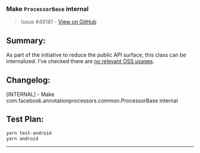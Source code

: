 ### Make `ProcessorBase` internal

> Issue #49181 - [View on GitHub](https://github.com/facebook/react-native/pull/49181)

## Summary:

As part of the initiative to reduce the public API surface, this class can be internalized. I've checked there are [no relevant OSS usages](https://github.com/search?type=code&q=NOT+is%3Afork+NOT+org%3Afacebook+NOT+repo%3Areact-native-tvos%2Freact-native-tvos+NOT+repo%3Anuagoz%2Freact-native+NOT+repo%3A2lambda123%2Freact-native+NOT+repo%3Abeanchips%2Ffacebookreactnative+NOT+repo%3AfabOnReact%2Freact-native-notes+NOT+user%3Ahuntie+com.facebook.annotationprocessors.common.ProcessorBase).

## Changelog:

[INTERNAL] - Make com.facebook.annotationprocessors.common.ProcessorBase internal

## Test Plan:

```bash
yarn test-android
yarn android
```

---

